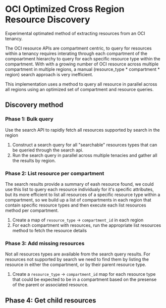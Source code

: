 # OCI Optimized Cross Region Resource Discovery

Experimental optimated method of extracting resources from an OCI tenancy.

The OCI resource APIs are compartment centric, to query for resources within a
tenancy requires interating through each compartment of the compoartment
hierarchy to query for each specific resource type within the compartment. With
with a growing number of OCI resource across multiple compartment in multiple
regions, a manual (resource_type * compartment * region) search approach is
very inefficient.

This implementation uses a method to query all resource in parallel
across all regions using an optimized set of compartment and resource queries.

## Discovery method

### Phase 1: Bulk query

Use the search API to rapidly fetch all resources supported by search in the
region

1. Construct a search query for all "searchable" resources types that can be
   queried through the search api.  
2. Run the search query in parallel across multiple tenacies and gather all the
   results by region. 

### Phase 2: List resource per compartment

The search results provide a summary of eash resource found, we could use this
list to query each resource individualy for it's specific attributes, but its
more efficient to list all resources of a specific resource type within a
compartment, so we build up a list of compartments in each region that contain
specific resource types and then execute each list resources method per
compartment.

1. Create a map of `resource_type` -> `compartment_id` in each region
2. For each compartment with resources, run the appropriate list resources
   method to fetch the resource details 

### Phase 3: Add missing resources

Not all resources types are available from the search query results. For
resources not supported by search we need to find them by listing the resource
in either the compartment, or by their parent resource type.  

1. Create a `resource_type` -> `compartment_id` map for each resource type that
   could be expected to be in a compartment based on the presense of the parent
   or associated resource.

## Phase 4: Get child resources

